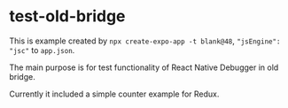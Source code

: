 # test-old-bridge

This is example created by `npx create-expo-app -t blank@48`,  `"jsEngine": "jsc"` to `app.json`.

The main purpose is for test functionality of React Native Debugger in old bridge.

Currently it included a simple counter example for Redux.
